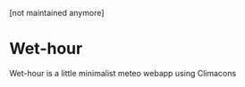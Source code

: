 [not maintained anymore]

Wet-hour
===

Wet-hour is a little minimalist meteo webapp
using Climacons
